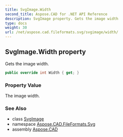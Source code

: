 ```yaml
---
title: SvgImage.Width
second_title: Aspose.CAD for .NET API Reference
description: SvgImage property. Gets the image width
type: docs
weight: 30
url: /net/aspose.cad.fileformats.svg/svgimage/width/
---
```

## SvgImage.Width property

Gets the image width.

```csharp
public override int Width { get; }
```

### Property Value

The image width.

### See Also

* class [SvgImage](../)
* namespace [Aspose.CAD.FileFormats.Svg](../../../aspose.cad.fileformats.svg/)
* assembly [Aspose.CAD](../../../)


